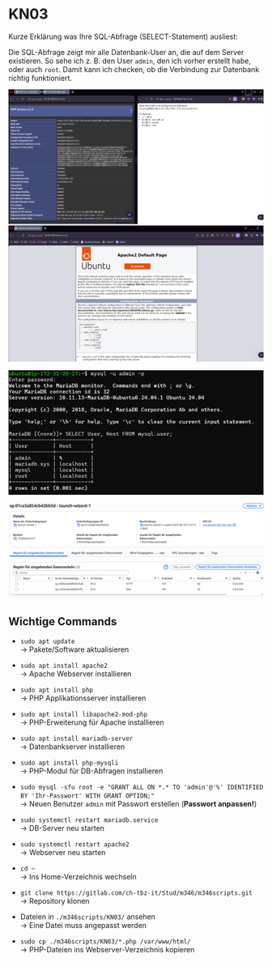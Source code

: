 # KN03

Kurze Erklärung was Ihre SQL-Abfrage (SELECT-Statement) ausliest:

Die SQL-Abfrage zeigt mir alle Datenbank-User an, die auf dem Server existieren. So sehe ich z. B. den User `admin`, den ich vorher erstellt habe, oder auch `root`. Damit kann ich checken, ob die Verbindung zur Datenbank richtig funktioniert.




![Websiten Testen](https://github.com/finndomeisen/M346/blob/main/KN03/img/Website_Testen.png)
![Website Testing](https://github.com/finndomeisen/M346/blob/main/KN03/img/Website_Testing.png)

![Sql Login](https://github.com/finndomeisen/M346/blob/main/KN03/img/Sql_Login1.png)

![Sicherheitsgruppen](https://github.com/finndomeisen/M346/blob/main/KN03/img/Sicherheitsgruppe.png)




## Wichtige Commands

- `sudo apt update`  
  → Pakete/Software aktualisieren  

- `sudo apt install apache2`  
  → Apache Webserver installieren  

- `sudo apt install php`  
  → PHP Applikationsserver installieren  

- `sudo apt install libapache2-mod-php`  
  → PHP-Erweiterung für Apache installieren  

- `sudo apt install mariadb-server`  
  → Datenbankserver installieren  

- `sudo apt install php-mysqli`  
  → PHP-Modul für DB-Abfragen installieren  

- `sudo mysql -sfu root -e "GRANT ALL ON *.* TO 'admin'@'%' IDENTIFIED BY 'Ihr-Passwort' WITH GRANT OPTION;"`  
  → Neuen Benutzer `admin` mit Passwort erstellen (**Passwort anpassen!**)  

- `sudo systemctl restart mariadb.service`  
  → DB-Server neu starten  

- `sudo systemctl restart apache2`  
  → Webserver neu starten  

- `cd ~`  
  → Ins Home-Verzeichnis wechseln  

- `git clone https://gitlab.com/ch-tbz-it/Stud/m346/m346scripts.git`  
  → Repository klonen  

- Dateien in `./m346scripts/KN03/` ansehen  
  → Eine Datei muss angepasst werden  

- `sudo cp ./m346scripts/KN03/*.php /var/www/html/`  
  → PHP-Dateien ins Webserver-Verzeichnis kopieren  
